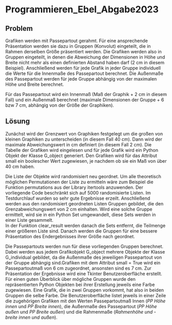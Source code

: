 # Programmieren_Ebel_Abgabe2023
## Problem
Grafiken werden mit Passepartout gerahmt. Für eine ansprechende Präsentation werden sie dazu in Gruppen (Konvolut) eingeteilt, die in Rahmen derselben Größe präsentiert werden. Die Grafiken werden also in Gruppen eingeteilt, in denen die Abweichung der Dimensionen in Höhe und Breite nicht mehr als einen definierten Abstand haben darf (2 cm in diesem Beispiel). Anschließend werden für jede Grafik in jeder Gruppe individuell die Werte für die Innenmaße des Passepartout berechnet. Die Außenmaße des Passepartout werden für jede Gruppe abhängig von der maximalen Höhe und Breite berechnet.  

  Für das Passepartout wird ein Innenmaß (Maß der Graphik + 2 cm in diesem Fall) und ein Außenmaß berechnet (maximale Dimensionen der Gruppe + 6 bzw 7 cm, abhängig von der Größe der Graphiken).

## Lösung
Zunächst wird der Grenzwert von Graphiken festgelegt um die großen von kleinen Graphiken zu unterscheiden (in diesem Fall 40 cm). Dann wird der maximale Abweichungswert in cm definiert (in diesem Fall 2 cm). Die Tabelle der Grafiken wird eingelesen und für jede Grafik wird ein Python Objekt der Klasse G_object generiert. Den Grafiken wird für das Attribut small ein boolescher Wert zugewiesen, je nachdem ob sie ein Maß von über 40 cm haben.  

  Die Liste der Objekte wird randomisiert neu geordnet. Um alle theoretisch möglichen Permutationen der Liste zu ermitteln wäre zum Beispiel die Funktion permutations aus der Library itertools anzuwenden. Der vorliegende Code beschränkt sich auf 5000 randomisierte Listen. Im Testdurchlauf wurden so sehr gute Ergebnisse erzeilt.
Anschließend werden aus den randomisiert geordneten Listen Gruppen gebildet, die den Grenzabweichungswert von 2 cm einhalten. Wird eine solche Gruppe ermittelt, wird sie in ein Python Set umgewandelt, diese Sets werden in einer Liste gesammelt.  
  In der Funktion clear_result werden danach die Sets entfernt, die Teilmenge einer größeren Liste sind. Danach werden die Gruppen für eine bessere Präsentation des Endergebnisses ihrer Größe nach geordnet.  
  
  Die Passepartouts werden nun für diese vorliegenden Gruppen berechnet. Dabei werden aus jedem Grafikobjekt G_object mehrere Objekte der Klasse G_individual gebildet, da die Außenmaße des jeweiligen Passepartout von der Gruppe abhängig sind.Grafiken mit dem Attribut small = True wird ein Passepartoutmaß von 6 cm zugeordnet, ansonsten sind es 7 cm.
Zur Präsentation der Ergebnisse wird eine Tkinter Benutzeroberfläche erstellt. Für einen guten Überblick über mögliche Gruppen wurde den repräsentierten Python Objekten bei ihrer Erstellung jeweils eine Farbe zugewiesen. Eine Grafik, die in zwei Gruppen vorkommt, hat also in beiden Gruppen die selbe Farbe.
Die Benutzeroberfläche listet jeweils in einer Zeile die zugehörigen Grafiken mit den Werten Passepartoutmaß Innen (*PP Höhe innen* und *PP Breite innen*), die Außenmaße des Passepartout (*PP Höhe außen* und *PP Breite außen*) und die Rahmenmaße (*Rahmenhöhe und -breite innen und außen*).
